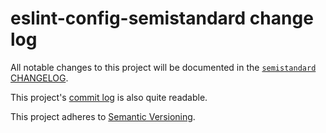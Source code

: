 # eslint-config-semistandard change log

All notable changes to this project will be documented in the
[`semistandard` CHANGELOG](https://github.com/standard/semistandard/blob/master/CHANGELOG.md).

This project's
[commit log](https://github.com/standard/eslint-config-standard/commits/master) is
also quite readable.

This project adheres to [Semantic Versioning](http://semver.org/).
